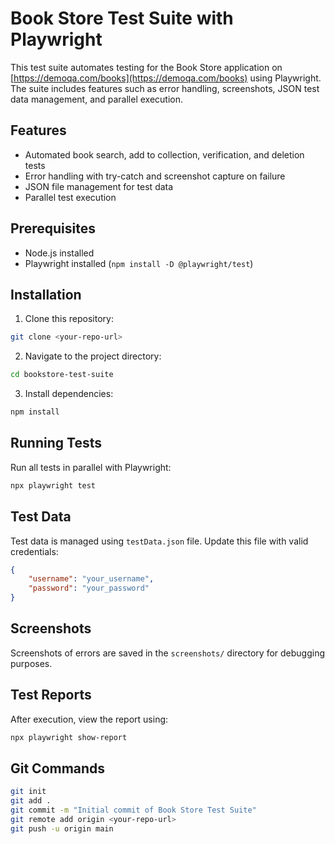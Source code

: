 # Book Store Test Suite with Playwright

This test suite automates testing for the Book Store application on [https://demoqa.com/books](https://demoqa.com/books) using Playwright. The suite includes features such as error handling, screenshots, JSON test data management, and parallel execution.

## Features
- Automated book search, add to collection, verification, and deletion tests
- Error handling with try-catch and screenshot capture on failure
- JSON file management for test data
- Parallel test execution

## Prerequisites
- Node.js installed
- Playwright installed (`npm install -D @playwright/test`)

## Installation
1. Clone this repository:
```bash
git clone <your-repo-url>
```
2. Navigate to the project directory:
```bash
cd bookstore-test-suite
```
3. Install dependencies:
```bash
npm install
```

## Running Tests
Run all tests in parallel with Playwright:
```bash
npx playwright test
```

## Test Data
Test data is managed using `testData.json` file. Update this file with valid credentials:
```json
{
    "username": "your_username",
    "password": "your_password"
}
```

## Screenshots
Screenshots of errors are saved in the `screenshots/` directory for debugging purposes.

## Test Reports
After execution, view the report using:
```bash
npx playwright show-report
```

## Git Commands
```bash
git init
git add .
git commit -m "Initial commit of Book Store Test Suite"
git remote add origin <your-repo-url>
git push -u origin main
```
